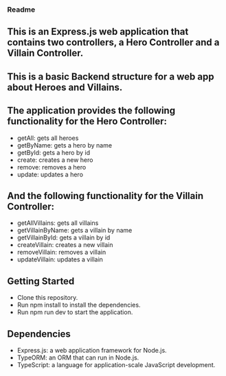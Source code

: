 ### Readme
## This is an Express.js web application that contains two controllers, a Hero Controller and a Villain Controller. 
## This is a basic Backend structure for a web app about Heroes and Villains.

## The application provides the following functionality for the Hero Controller:
+ getAll: gets all heroes
+ getByName: gets a hero by name
+ getById: gets a hero by id
+ create: creates a new hero
+ remove: removes a hero
+ update: updates a hero

## And the following functionality for the Villain Controller:
+ getAllVillains: gets all villains
+ getVillainByName: gets a villain by name
+ getVillainById: gets a villain by id
+ createVillain: creates a new villain
+ removeVillain: removes a villain
+ updateVillain: updates a villain

## Getting Started
+ Clone this repository.
+ Run npm install to install the dependencies.
+ Run npm run dev to start the application.

## Dependencies
+ Express.js: a web application framework for Node.js.
+ TypeORM: an ORM that can run in Node.js.
+ TypeScript: a language for application-scale JavaScript development.
